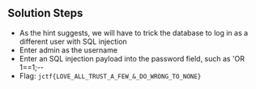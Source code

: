 ## Solution Steps
* As the hint suggests, we will have to trick the database to log in as a different user with SQL injection
* Enter admin as the username
* Enter an SQL injection payload into the password field, such as 'OR 1==1;--
* Flag: `jctf{LOVE_ALL_TRUST_A_FEW_&_DO_WRONG_TO_NONE}`